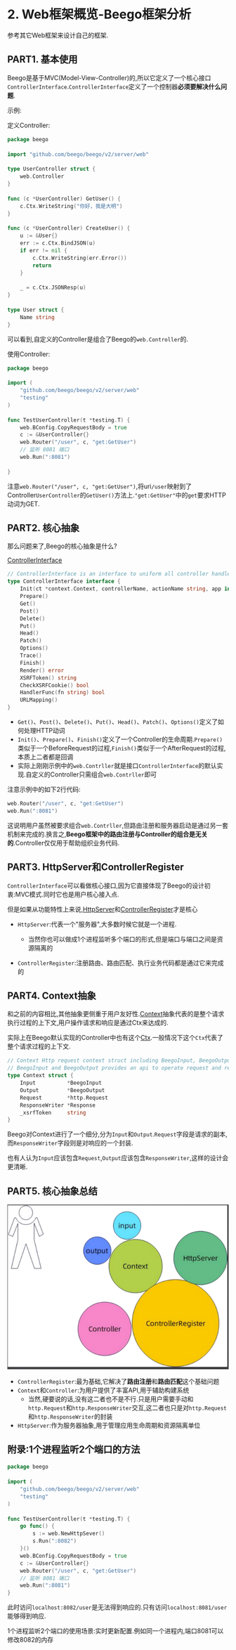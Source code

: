 # 2. Web框架概览-Beego框架分析

参考其它Web框架来设计自己的框架.

## PART1. 基本使用

Beego是基于MVC(Model-View-Controller)的,所以它定义了一个核心接口`ControllerInterface`.`ControllerInterface`定义了一个控制器**必须要解决什么问题**.

示例:

定义Controller:

```GO
package beego

import "github.com/beego/beego/v2/server/web"

type UserController struct {
	web.Controller
}

func (c *UserController) GetUser() {
	c.Ctx.WriteString("你好，我是大明")
}

func (c *UserController) CreateUser() {
	u := &User{}
	err := c.Ctx.BindJSON(u)
	if err != nil {
		c.Ctx.WriteString(err.Error())
		return
	}

	_ = c.Ctx.JSONResp(u)
}

type User struct {
	Name string
}
```

可以看到,自定义的Controller是组合了Beego的`web.Controller`的.

使用Controller:

```GO
package beego

import (
	"github.com/beego/beego/v2/server/web"
	"testing"
)

func TestUserController(t *testing.T) {
	web.BConfig.CopyRequestBody = true
	c := &UserController{}
	web.Router("/user", c, "get:GetUser")
	// 监听 8081 端口
	web.Run(":8081")

}
```

注意`web.Router("/user", c, "get:GetUser")`,将uri`/user`映射到了Controller`UserController`的`GetUser()`方法上.`"get:GetUser"`中的`get`要求HTTP动词为GET.

## PART2. 核心抽象

那么问题来了,Beego的核心抽象是什么?

[ControllerInterface](https://github.com/beego/beego/blob/develop/server/web/controller.go#L137)

```GO
// ControllerInterface is an interface to uniform all controller handler.
type ControllerInterface interface {
	Init(ct *context.Context, controllerName, actionName string, app interface{})
	Prepare()
	Get()
	Post()
	Delete()
	Put()
	Head()
	Patch()
	Options()
	Trace()
	Finish()
	Render() error
	XSRFToken() string
	CheckXSRFCookie() bool
	HandlerFunc(fn string) bool
	URLMapping()
}
```

- `Get()`、`Post()`、`Delete()`、`Put()`、`Head()`、`Patch()`、`Options()`定义了如何处理HTTP动词
- `Init()`、`Prepare()`、`Finish()`定义了一个Controller的生命周期.`Prepare()`类似于一个BeforeRequest的过程,`Finish()`类似于一个AfterRequest的过程,本质上二者都是回调
- 实际上刚刚示例中的`web.Contrller`就是接口`ControllerInterface`的默认实现.自定义的Controller只需组合`web.Contrller`即可

注意示例中的如下2行代码:

```GO
web.Router("/user", c, "get:GetUser")
web.Run(":8081")
```

这说明用户虽然被要求组合`web.Contrller`,但路由注册和服务器启动是通过另一套机制来完成的.换言之,**Beego框架中的路由注册与Controller的组合是无关的**.Controller仅仅用于帮助组织业务代码.

## PART3. HttpServer和ControllerRegister

`ControllerInterface`可以看做核心接口,因为它直接体现了Beego的设计初衷:MVC模式.同时它也是用户核心接入点.

但是如果从功能特性上来说,[HttpServer](https://github.com/beego/beego/blob/develop/server/web/server.go#L50)和[ControllerRegister](https://github.com/beego/beego/blob/develop/server/web/router.go#L160)才是核心

- `HttpServer`:代表一个"服务器",大多数时候它就是一个进程.
	- 当然你也可以做成1个进程监听多个端口的形式,但是端口与端口之间是资源隔离的

- `ControllerRegister`:注册路由、路由匹配、执行业务代码都是通过它来完成的

## PART4. Context抽象

和之前的内容相比,其他抽象更侧重于用户友好性.[Context](https://github.com/beego/beego/blob/develop/server/web/context/context.go#L72)抽象代表的是整个请求执行过程的上下文,用户操作请求和响应是通过Ctx来达成的.

实际上在Beego默认实现的Controller中也有这个[Ctx](https://github.com/beego/beego/blob/develop/server/web/controller.go#L109).一般情况下这个`Ctx`代表了整个请求过程的上下文.

```GO
// Context Http request context struct including BeegoInput, BeegoOutput, http.Request and http.ResponseWriter.
// BeegoInput and BeegoOutput provides an api to operate request and response more easily.
type Context struct {
	Input          *BeegoInput
	Output         *BeegoOutput
	Request        *http.Request
	ResponseWriter *Response
	_xsrfToken     string
}
```

Beego对Context进行了一个细分,分为`Input`和`Output`.`Request`字段是请求的副本,而`ResponseWriter`字段则是对响应的一个封装.

也有人认为`Input`应该包含`Request`,`Output`应该包含`ResponseWriter`,这样的设计会更清晰.

## PART5. 核心抽象总结

![Beego核心抽象](./img/2.Web框架概览-Beego框架分析/Beego核心抽象.png)

- `ControllerRegister`:最为基础,它解决了**路由注册**和**路由匹配**这个基础问题
- `Context`和`Controller`:为用户提供了丰富API,用于辅助构建系统
	- 当然,硬要说的话,没有这二者也不是不行.只是用户需要手动和`http.Request`和`http.ResponseWriter`交互,这二者也只是对`http.Request`和`http.ResponseWriter`的封装
- `HttpServer`:作为服务器抽象,用于管理应用生命周期和资源隔离单位

## 附录:1个进程监听2个端口的方法

```GO
package beego

import (
	"github.com/beego/beego/v2/server/web"
	"testing"
)

func TestUserController(t *testing.T) {
	go func() {
		s := web.NewHttpSever()
		s.Run(":8082")
	}()
	web.BConfig.CopyRequestBody = true
	c := &UserController{}
	web.Router("/user", c, "get:GetUser")
	// 监听 8081 端口
	web.Run(":8081")
}
```

此时访问`localhost:8082/user`是无法得到响应的.只有访问`localhost:8081/user`能够得到响应.

1个进程监听2个端口的使用场景:实时更新配置.例如同一个进程内,端口8081可以修改8082的内存